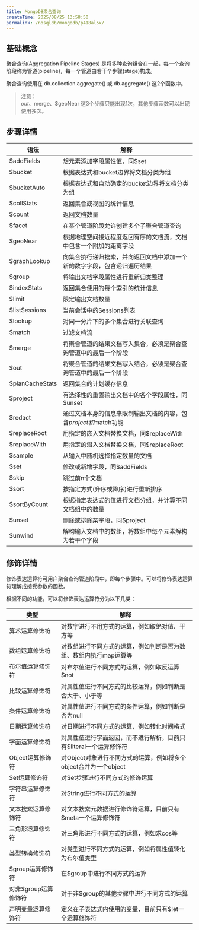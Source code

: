 ```yaml
---
title: MongoDB聚合查询
createTime: 2025/08/25 13:58:50
permalink: /nosqldb/mongodb/p418al5x/
---
```

## 基础概念

聚合查询(Aggregation Pipeline Stages) 是将多种查询组合在一起，每一个查询阶段称为管道(pipeline)，每一个管道由若干个步骤(stage)构成。  

聚合查询使用在 db.collection.aggregate() 或 db.aggregate() 这2个函数中。  

> 注意：  
> $out、$merge、$geoNear 这3个步骤只能出现1次，其他步骤函数可以出现使用多次。  

## 步骤详情

| 语法            | 解释                                                         |
| --------------- | ------------------------------------------------------------ |
| $addFields      | 想元素添加字段属性值，同$set                                 |
| $bucket         | 根据表达式和bucket边界将文档分类为组                         |
| $bucketAuto     | 根据表达式和自动确定的bucket边界将文档分类为组               |
| $collStats      | 返回集合或视图的统计信息                                     |
| $count          | 返回文档数量                                                 |
| $facet          | 在某个管道阶段允许创建多个子聚合管道查询                     |
| $geoNear        | 根据地理空间接近程度返回有序的文档流，文档中包含一个附加的距离字段 |
| $graphLookup    | 向集合执行递归搜索，并向返回文档中添加一个新的数字字段，包含递归遍历结果 |
| $group          | 将输出文档字段属性进行重新归类整理                           |
| $indexStats     | 返回集合使用的每个索引的统计信息                             |
| $limit          | 限定输出文档数量                                             |
| $listSessions   | 当前会话中的Sessions列表                                     |
| $lookup         | 对同一分片下的多个集合进行关联查询                           |
| $match          | 过滤文档流                                                   |
| $merge          | 将聚合管道的结果文档写入集合，必须是聚合查询管道中的最后一个阶段 |
| $out            | 将聚合管道的结果文档写入结合，必须是聚合查询管道中的最后一个阶段 |
| $planCacheStats | 返回集合的计划缓存信息                                       |
| $project        | 有选择性的重置输出文档中的各个字段属性，同$unset             |
| $redact         | 通过文档本身的信息来限制输出文档的内容，包含$project和$match功能 |
| $replaceRoot    | 用指定的嵌入文档替换文档，同$replaceWith                     |
| $replaceWith    | 用指定的潜入文档替换文档，同$replaceRoot                     |
| $sample         | 从输入中随机选择指定数量的文档                               |
| $set            | 修改或新增字段，同$addFields                                 |
| $skip           | 跳过前n个文档                                                |
| $sort           | 按指定方式(升序或降序)进行重新排序                           |
| $sortByCount    | 根据指定表达式的值进行文档分组，并计算不同文档组中的数量     |
| $unset          | 删除或排除某字段，同$project                                 |
| $unwind         | 解构输入文档中的数组，将数组中每个元素解构为若干个字段       |


## 修饰详情

修饰表达运算符可用户聚合查询管道阶段中，即每个步骤中。可以将修饰表达运算符理解成接受参数的函数。  

根据不同的功能，可以将修饰表达运算符分为以下几类：  

| 类型                 | 解释                                                         |
| -------------------- | ------------------------------------------------------------ |
| 算术运算修饰符       | 对数字进行不用方式的运算，例如取绝对值、平方等               |
| 数组运算修饰符       | 对数组进行不同方式的运算，例如判断是否为数组、数组内执行map运算等 |
| 布尔值运算修饰符     | 对布尔值进行不同方式的运算，例如取反运算 $not                |
| 比较运算修饰符       | 对属性值进行不同方式的比较运算，例如判断是否大于、小于等     |
| 条件运算修饰符       | 对属性值进行不同方式的条件运算，例如判断是否为null           |
| 日期运算修饰符       | 对日期进行不同方式的运算，例如转化时间格式                   |
| 字面运算修饰符       | 对属性值进行字面返回，而不进行解析，目前只有$literal一个运算修饰符 |
| Object运算修饰符     | 对Object对象进行不同方式的运算，例如将多个object合并为一个object |
| Set运算修饰符        | 对Set步骤进行不同方式的修饰运算                              |
| 字符串运算修饰符     | 对String进行不同方式的运算                                   |
| 文本搜索运算修饰符   | 对文本搜索元数据进行修饰符运算，目前只有$meta一个运算修饰符  |
| 三角形运算修饰符     | 对三角形进行不同方式的运算，例如求cos等                      |
| 类型转换修饰符       | 对类型进行不同方式的运算，例如将属性值转化为布尔值类型       |
| $group运算修饰符     | 在$group中进行不同方式的运算                                 |
| 对非$group运算修饰符 | 对于非$group的其他步骤中进行不同方式的运算                   |
| 声明变量运算修饰符   | 定义在子表达式内使用的变量，目前只有$let一个运算修饰符       |

